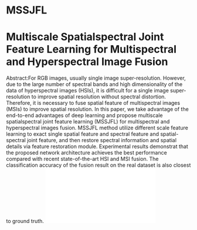 # MSSJFL
# Multiscale Spatialspectral Joint Feature Learning for Multispectral and Hyperspectral Image Fusion
Abstract:For RGB images, usually single image super-resolution. However, due to the large number of spectral bands and high dimensionality of the data of hyperspectral images (HSIs), it is difficult for a single image super-resolution to improve spatial resolution without spectral distortion. Therefore, it is necessary to fuse spatial feature of multispectral images (MSIs) to improve spatial resolution. In this paper, we take advantage of the end-to-end advantages of deep learning and propose multiscale spatialspectral joint feature learning (MSSJFL) for multispectral and hyperspectral images fusion. MSSJFL method utilize different scale feature learning to exact single spatial feature and spectral feature and spatial-spectral joint feature, and then restore spectral information and spatial details via feature restoration module. Experimental results demonstrat that the proposed network architecture achieves the best performance compared with recent state-of-the-art HSI and MSI fusion. The classification accuracy of the fusion result on the real dataset is also closest to ground truth.
![avatar](/structure.pdf)
